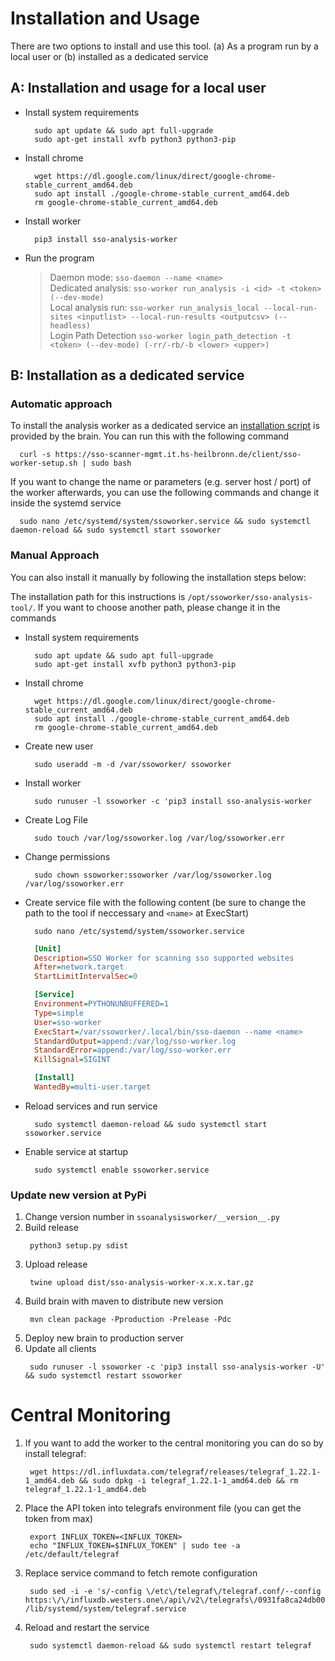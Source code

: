 # Installation and Usage

There are two options to install and use this tool. (a) As a program run by a local user or (b) installed as a dedicated
service

## A: Installation and usage for a local user

- Install system requirements
  ```shell
    sudo apt update && sudo apt full-upgrade
    sudo apt-get install xvfb python3 python3-pip
  ```
- Install chrome
  ```shell
    wget https://dl.google.com/linux/direct/google-chrome-stable_current_amd64.deb
    sudo apt install ./google-chrome-stable_current_amd64.deb
    rm google-chrome-stable_current_amd64.deb
  ```
- Install worker
  ```shell
    pip3 install sso-analysis-worker
  ```
- Run the program
  > Daemon mode: `sso-daemon --name <name>`  
  > Dedicated analysis: `sso-worker run_analysis -i <id> -t <token> (--dev-mode)`  
  > Local analysis run: `sso-worker run_analysis_local --local-run-sites <inputlist> --local-run-results <outputcsv> (--headless)`  
  > Login Path Detection `sso-worker login_path_detection -t <token> (--dev-mode) (-rr/-rb/-b <lower> <upper>)`  

## B: Installation as a dedicated service

### Automatic approach 

To install the analysis worker as a dedicated service an [installation script](./sso-worker-setup.sh) is provided by the
brain. You can run this with the following command
```shell
  curl -s https://sso-scanner-mgmt.it.hs-heilbronn.de/client/sso-worker-setup.sh | sudo bash
```

If you want to change the name or parameters (e.g. server host / port) of the worker afterwards, you can use the following commands and change it inside the systemd service
```shell
  sudo nano /etc/systemd/system/ssoworker.service && sudo systemctl daemon-reload && sudo systemctl start ssoworker
```

### Manual Approach

You can also install it manually by following the installation steps below:

The installation path for this instructions is `/opt/ssoworker/sso-analysis-tool/`. If you want to choose another path,
please change it in the commands

- Install system requirements
  ```shell
    sudo apt update && sudo apt full-upgrade
    sudo apt-get install xvfb python3 python3-pip
  ```
- Install chrome
  ```shell
    wget https://dl.google.com/linux/direct/google-chrome-stable_current_amd64.deb
    sudo apt install ./google-chrome-stable_current_amd64.deb
    rm google-chrome-stable_current_amd64.deb
  ```
- Create new user
  ```shell
    sudo useradd -m -d /var/ssoworker/ ssoworker
  ```
- Install worker
  ```shell
    sudo runuser -l ssoworker -c 'pip3 install sso-analysis-worker
  ```
- Create Log File
  ```shell
    sudo touch /var/log/ssoworker.log /var/log/ssoworker.err
  ```
- Change permissions
  ```shell
    sudo chown ssoworker:ssoworker /var/log/ssoworker.log /var/log/ssoworker.err
  ```
- Create service file with the following content (be sure to change the path to the tool if neccessary and `<name>` at
  ExecStart)
  ```commandline
    sudo nano /etc/systemd/system/ssoworker.service
  ```
  ```ini
    [Unit]
    Description=SSO Worker for scanning sso supported websites
    After=network.target
    StartLimitIntervalSec=0
  
    [Service]
    Environment=PYTHONUNBUFFERED=1
    Type=simple
    User=sso-worker
    ExecStart=/var/ssoworker/.local/bin/sso-daemon --name <name>
    StandardOutput=append:/var/log/sso-worker.log
    StandardError=append:/var/log/sso-worker.err
    KillSignal=SIGINT
  
    [Install]
    WantedBy=multi-user.target
    ```
- Reload services and run service
  ```shell
    sudo systemctl daemon-reload && sudo systemctl start ssoworker.service
  ```
- Enable service at startup
  ```shell
    sudo systemctl enable ssoworker.service
  ```

### Update new version at PyPi

1. Change version number in `ssoanalysisworker/__version__.py`
2. Build release
   ```shell
    python3 setup.py sdist
   ```
3. Upload release
   ```shell
    twine upload dist/sso-analysis-worker-x.x.x.tar.gz
   ```
4. Build brain with maven to distribute new version
   ```shell
    mvn clean package -Pproduction -Prelease -Pdc
   ```
5. Deploy new brain to production server
6. Update all clients
   ```
    sudo runuser -l ssoworker -c 'pip3 install sso-analysis-worker -U' && sudo systemctl restart ssoworker
   ``` 

# Central Monitoring
1. If you want to add the worker to the central monitoring you can do so by install telegraf:
   ```shell
    wget https://dl.influxdata.com/telegraf/releases/telegraf_1.22.1-1_amd64.deb && sudo dpkg -i telegraf_1.22.1-1_amd64.deb && rm telegraf_1.22.1-1_amd64.deb
   ```
2. Place the API token into telegrafs environment file (you can get the token from max)
   ```
    export INFLUX_TOKEN=<INFLUX_TOKEN>
    echo "INFLUX_TOKEN=$INFLUX_TOKEN" | sudo tee -a /etc/default/telegraf
   ```
3. Replace service command to fetch remote configuration
   ```shell
    sudo sed -i -e 's/-config \/etc\/telegraf\/telegraf.conf/--config https:\/\/influxdb.westers.one\/api\/v2\/telegrafs\/0931fa8ca24db000/g' /lib/systemd/system/telegraf.service
   ```
4. Reload and restart the service
   ```shell
    sudo systemctl daemon-reload && sudo systemctl restart telegraf
   ```